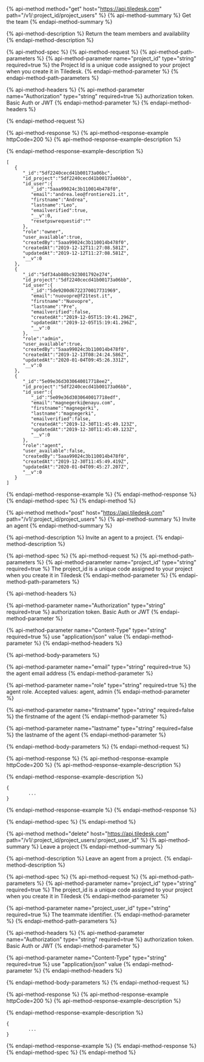 

{% api-method method="get" host="https://api.tiledesk.com" path="/v1/:project\_id/project\_users" %}
{% api-method-summary %}
Get the team
{% endapi-method-summary %}

{% api-method-description %}
Return the team members and availability
{% endapi-method-description %}

{% api-method-spec %}
{% api-method-request %}
{% api-method-path-parameters %}
{% api-method-parameter name="project\_id" type="string" required=true %}
the Project Id is a unique code assigned to your project when you create it in Tiledesk.
{% endapi-method-parameter %}
{% endapi-method-path-parameters %}

{% api-method-headers %}
{% api-method-parameter name="Authorization" type="string" required=true %}
authorization token. Basic Auth or JWT
{% endapi-method-parameter %}
{% endapi-method-headers %}

{% endapi-method-request %}

{% api-method-response %}
{% api-method-response-example httpCode=200 %}
{% api-method-response-example-description %}

{% endapi-method-response-example-description %}

```text
[
   {
      "_id":"5df2240cecd41b00173a06bc",
      "id_project":"5df2240cecd41b00173a06bb",
      "id_user":{
         "_id":"5aaa99024c3b110014b478f0",
         "email":"andrea.leo@frontiere21.it",
         "firstname":"Andrea",
         "lastname":"Leo",
         "emailverified":true,
         "__v":0,
         "resetpswrequestid":""
      },
      "role":"owner",
      "user_available":true,
      "createdBy":"5aaa99024c3b110014b478f0",
      "createdAt":"2019-12-12T11:27:08.581Z",
      "updatedAt":"2019-12-12T11:27:08.581Z",
      "__v":0
   },
   {
      "_id":"5df34ab80bc923001792e274",
      "id_project":"5df2240cecd41b00173a06bb",
      "id_user":{
         "_id":"5de9200d6722370017731969",
         "email":"nuovopre@f21test.it",
         "firstname":"Nuovopre",
         "lastname":"Pre",
         "emailverified":false,
         "createdAt":"2019-12-05T15:19:41.296Z",
         "updatedAt":"2019-12-05T15:19:41.296Z",
         "__v":0
      },
      "role":"admin",
      "user_available":true,
      "createdBy":"5aaa99024c3b110014b478f0",
      "createdAt":"2019-12-13T08:24:24.586Z",
      "updatedAt":"2020-01-04T09:45:26.331Z",
      "__v":0
   },
   {
      "_id":"5e09e36d3030640017718ee2",
      "id_project":"5df2240cecd41b00173a06bb",
      "id_user":{
         "_id":"5e09e36d3030640017718edf",
         "email":"magnegerki@enayu.com",
         "firstname":"magnegerki",
         "lastname":"magnegerki",
         "emailverified":false,
         "createdAt":"2019-12-30T11:45:49.123Z",
         "updatedAt":"2019-12-30T11:45:49.123Z",
         "__v":0
      },
      "role":"agent",
      "user_available":false,
      "createdBy":"5aaa99024c3b110014b478f0",
      "createdAt":"2019-12-30T11:45:49.419Z",
      "updatedAt":"2020-01-04T09:45:27.207Z",
      "__v":0
   }
]
```
{% endapi-method-response-example %}
{% endapi-method-response %}
{% endapi-method-spec %}
{% endapi-method %}





{% api-method method="post" host="https://api.tiledesk.com" path="/v1/:project\_id/project\_users" %}
{% api-method-summary %}
Invite an agent
{% endapi-method-summary %}

{% api-method-description %}
Invite an agent to a project.
{% endapi-method-description %}

{% api-method-spec %}
{% api-method-request %}
{% api-method-path-parameters %}
{% api-method-parameter name="project\_id" type="string" required=true %}
The project\_id is a unique code assigned to your project when you create it in Tiledesk
{% endapi-method-parameter %}
{% endapi-method-path-parameters %}

{% api-method-headers %}

{% api-method-parameter name="Authorization" type="string" required=true %}
authorization token. Basic Auth or JWT
{% endapi-method-parameter %}

{% api-method-parameter name="Content-Type" type="string" required=true %}
use "application/json" value
{% endapi-method-parameter %}
{% endapi-method-headers %}

{% api-method-body-parameters %}

{% api-method-parameter name="email" type="string" required=true %}
the agent email address
{% endapi-method-parameter %}

{% api-method-parameter name="role" type="string" required=true %}
the agent role. Accepted values: agent, admin
{% endapi-method-parameter %}

{% api-method-parameter name="firstname" type="string" required=false %}
the firstname of the agent 
{% endapi-method-parameter %}

{% api-method-parameter name="lastname" type="string" required=false %}
the lastname of the agent 
{% endapi-method-parameter %}

{% endapi-method-body-parameters %}
{% endapi-method-request %}

{% api-method-response %}
{% api-method-response-example httpCode=200 %}
{% api-method-response-example-description %}

{% endapi-method-response-example-description %}

```text
{  
        ...
}
```
{% endapi-method-response-example %}
{% endapi-method-response %}

{% endapi-method-spec %}
{% endapi-method %}








{% api-method method="delete" host="https://api.tiledesk.com" path="/v1/:project\_id/project\_users/:project\_user\_id" %}
{% api-method-summary %}
Leave a project
{% endapi-method-summary %}

{% api-method-description %}
Leave an agent from a project.
{% endapi-method-description %}

{% api-method-spec %}
{% api-method-request %}
{% api-method-path-parameters %}
{% api-method-parameter name="project\_id" type="string" required=true %}
The project\_id is a unique code assigned to your project when you create it in Tiledesk
{% endapi-method-parameter %}

{% api-method-parameter name="project\_user\_id" type="string" required=true %}
The teammate identifier. 
{% endapi-method-parameter %}
{% endapi-method-path-parameters %}

{% api-method-headers %}
{% api-method-parameter name="Authorization" type="string" required=true %}
authorization token. Basic Auth or JWT
{% endapi-method-parameter %}

{% api-method-parameter name="Content-Type" type="string" required=true %}
use "application/json" value
{% endapi-method-parameter %}
{% endapi-method-headers %}


{% endapi-method-body-parameters %}
{% endapi-method-request %}

{% api-method-response %}
{% api-method-response-example httpCode=200 %}
{% api-method-response-example-description %}

{% endapi-method-response-example-description %}

```text
{  
        ...
}
```
{% endapi-method-response-example %}
{% endapi-method-response %}
{% endapi-method-spec %}
{% endapi-method %}







